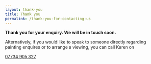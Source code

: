 ```yaml
---
layout: thank-you
title: Thank you
permalink: /thank-you-for-contacting-us
---
```


**Thank you for your enquiry. We will be in touch soon.**

Alternatively, if you would like to speak to someone directly regarding painting enquires or to arrange a viewing, you can call Karen on

<a href="tel:07734905327">07734 905 327</a>

